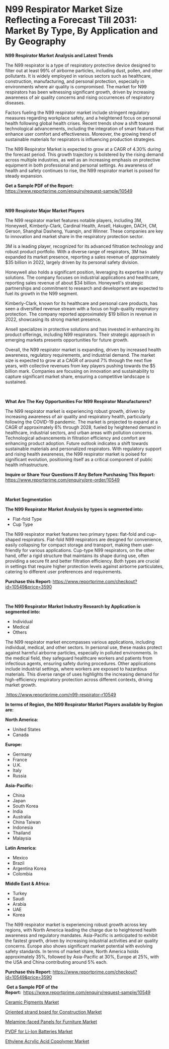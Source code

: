 <p><h1>N99 Respirator Market Size Reflecting a Forecast Till 2031: Market By Type, By Application and By Geography</h1></p><p><strong>N99 Respirator Market Analysis and Latest Trends</strong></p>
<p><p>The N99 respirator is a type of respiratory protective device designed to filter out at least 99% of airborne particles, including dust, pollen, and other pollutants. It is widely employed in various sectors such as healthcare, construction, manufacturing, and personal protection, especially in environments where air quality is compromised. The market for N99 respirators has been witnessing significant growth, driven by increasing awareness of air quality concerns and rising occurrences of respiratory diseases.</p><p>Factors fueling the N99 respirator market include stringent regulatory measures regarding workplace safety, and a heightened focus on personal health following global health crises. Recent trends show a shift toward technological advancements, including the integration of smart features that enhance user comfort and effectiveness. Moreover, the growing trend of sustainable materials for respirators is influencing production strategies.</p><p>The N99 Respirator Market is expected to grow at a CAGR of 4.30% during the forecast period. This growth trajectory is bolstered by the rising demand across multiple industries, as well as an increasing emphasis on protective equipment in both professional and personal settings. As awareness of health and safety continues to rise, the N99 respirator market is poised for steady expansion.</p></p>
<p><strong>Get a Sample PDF of the Report:&nbsp;</strong> <a href="https://www.reportprime.com/enquiry/request-sample/10549">https://www.reportprime.com/enquiry/request-sample/10549</a></p>
<p>&nbsp;</p>
<p><strong>N99 Respirator Major Market Players</strong></p>
<p><p>The N99 respirator market features notable players, including 3M, Honeywell, Kimberly-Clark, Cardinal Health, Ansell, Hakugen, DACH, CM, Gerson, Shanghai Dasheng, Yuanqin, and Winner. These companies are key to innovation and market share in the respiratory protection sector.</p><p>3M is a leading player, recognized for its advanced filtration technology and robust product portfolio. With a diverse range of respirators, 3M has expanded its market presence, reporting a sales revenue of approximately $35 billion in 2022, largely driven by its personal safety division.</p><p>Honeywell also holds a significant position, leveraging its expertise in safety solutions. The company focuses on industrial applications and healthcare, reporting sales revenue of about $34 billion. Honeywell's strategic partnerships and commitment to research and development are expected to fuel its growth in the N99 segment.</p><p>Kimberly-Clark, known for its healthcare and personal care products, has seen a diversified revenue stream with a focus on high-quality respiratory protection. The company reported approximately $19 billion in revenue in 2022, showcasing its strong market presence.</p><p>Ansell specializes in protective solutions and has invested in enhancing its product offerings, including N99 respirators. Their strategic approach in emerging markets presents opportunities for future growth.</p><p>Overall, the N99 respirator market is expanding, driven by increased health awareness, regulatory requirements, and industrial demand. The market size is expected to grow at a CAGR of around 7% through the next five years, with collective revenues from key players pushing towards the $5 billion mark. Companies are focusing on innovation and sustainability to capture significant market share, ensuring a competitive landscape is sustained.</p></p>
<p>&nbsp;</p>
<p><strong>What Are The Key Opportunities For N99 Respirator Manufacturers?</strong></p>
<p><p>The N99 respirator market is experiencing robust growth, driven by increasing awareness of air quality and respiratory health, particularly following the COVID-19 pandemic. The market is projected to expand at a CAGR of approximately 6% through 2028, fueled by heightened demand in healthcare, industrial sectors, and urban areas with pollution concerns. Technological advancements in filtration efficiency and comfort are enhancing product adoption. Future outlook indicates a shift towards sustainable materials and personalized respirators. With regulatory support and rising health awareness, the N99 respirator market is poised for significant evolution, positioning itself as a critical component of public health infrastructure.</p></p>
<p><strong>Inquire or Share Your Questions If Any Before Purchasing This Report:</strong> <a href="https://www.reportprime.com/enquiry/pre-order/10549">https://www.reportprime.com/enquiry/pre-order/10549</a></p>
<p>&nbsp;</p>
<p><strong>Market Segmentation</strong></p>
<p><strong>The N99 Respirator Market Analysis by types is segmented into:</strong></p>
<p><ul><li>Flat-fold Type</li><li>Cup Type</li></ul></p>
<p><p>The N99 respirator market features two primary types: flat-fold and cup-shaped respirators. Flat-fold N99 respirators are designed for convenience, easily collapsing for compact storage and transport, making them user-friendly for various applications. Cup-type N99 respirators, on the other hand, offer a rigid structure that maintains its shape during use, often providing a secure fit and better filtration efficiency. Both types are crucial in settings that require higher protection levels against airborne particulates, catering to different user preferences and requirements.</p></p>
<p><strong>Purchase this Report:&nbsp;</strong><a href="https://www.reportprime.com/checkout?id=10549&price=3590">https://www.reportprime.com/checkout?id=10549&price=3590</a></p>
<p>&nbsp;</p>
<p><strong>The N99 Respirator Market Industry Research by Application is segmented into:</strong></p>
<p><ul><li>Individual</li><li>Medical</li><li>Others</li></ul></p>
<p><p>The N99 respirator market encompasses various applications, including individual, medical, and other sectors. In personal use, these masks protect against harmful airborne particles, especially in polluted environments. In the medical field, they safeguard healthcare workers and patients from infectious agents, ensuring safety during procedures. Other applications include industrial settings, where workers are exposed to hazardous materials. This diverse range of uses highlights the increasing demand for high-efficiency respiratory protection across different contexts, driving market growth.</p></p>
<p><a href="https://www.reportprime.com/n99-respirator-r10549">&nbsp;https://www.reportprime.com/n99-respirator-r10549</a></p>
<p><strong>In terms of Region, the N99 Respirator Market Players available by Region are:</strong></p>
<p>
    <p> <strong> North America: </strong>
        <ul>
            <li>United States</li>
            <li>Canada</li>
        </ul>
        </p> 
    <p> <strong> Europe: </strong>
        <ul>
            <li>Germany</li>
            <li>France</li>
            <li>U.K.</li>
            <li>Italy</li>
            <li>Russia</li>
        </ul>
        </p> 
    <p> <strong> Asia-Pacific: </strong>
        <ul>
            <li>China</li>
            <li>Japan</li>
            <li>South Korea</li>
            <li>India</li>
            <li>Australia</li>
            <li>China Taiwan</li>
            <li>Indonesia</li>
            <li>Thailand</li>
            <li>Malaysia</li>
        </ul>
        </p> 
    <p> <strong> Latin America: </strong>
        <ul>
            <li>Mexico</li>
            <li>Brazil</li>
            <li>Argentina Korea</li>
            <li>Colombia</li>
        </ul>
        </p> 
    <p> <strong> Middle East & Africa: </strong>
        <ul>
            <li>Turkey</li>
            <li>Saudi</li>
            <li>Arabia</li>
            <li>UAE</li>
            <li>Korea</li>
        </ul>
    </p>
    </p>
<p><p>The N99 respirator market is experiencing robust growth across key regions, with North America leading the charge due to heightened health awareness and regulatory mandates. Asia-Pacific is anticipated to exhibit the fastest growth, driven by increasing industrial activities and air quality concerns. Europe also shows significant market potential with evolving safety standards. In terms of market share, North America holds approximately 35%, followed by Asia-Pacific at 30%, Europe at 25%, with the USA and China contributing around 5% each.</p></p>
<p><strong>Purchase this Report: </strong><a href="https://www.reportprime.com/checkout?id=10549&price=3590">https://www.reportprime.com/checkout?id=10549&price=3590</a></p>
<p>&nbsp;<strong>Get a Sample PDF of the Report:&nbsp;&nbsp;</strong><a href="https://www.reportprime.com/enquiry/request-sample/10549">https://www.reportprime.com/enquiry/request-sample/10549</a></p>
<p><strong></strong></p>
<p><p><a href="https://www.linkedin.com/pulse/global-ceramic-pigments-market-analysis-trends-forecasts-wz1vc?trackingId=dIUxW0R%2FTgODfZzWX3xNDA%3D%3D">Ceramic Pigments Market</a></p><p><a href="https://issuu.com/reportprime-2/docs/oriented-strand-board-for-construct_92ad222eae660e">Oriented strand board for Construction Market</a></p><p><a href="https://issuu.com/reportprime-2/docs/melamine-faced-panels-for-furniture_d42bb05303c543">Melamine-faced Panels for Furniture Market</a></p><p><a href="https://medium.com/@gc37tmozie/the-comprehensive-pvdf-for-li-ion-batteries-market-research-report-is-essential-for-understanding-d288507baa47">PVDF for Li-Ion Batteries Market</a></p><p><a href="https://www.linkedin.com/pulse/ethylene-acrylic-acid-copolymer-market-trends-growth-outlook-2024-hkl4c?trackingId=WOQHmdVGR6mnk1Tx7w50ag%3D%3D">Ethylene Acrylic Acid Copolymer Market</a></p></p>